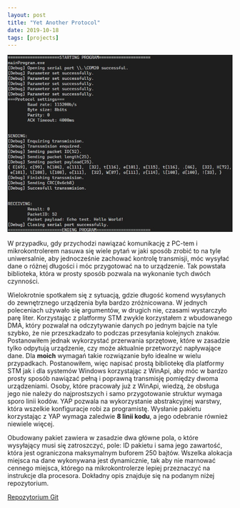 ```yaml
---
layout: post
title: "Yet Another Protocol"
date: 2019-10-18
tags: [projects]
---
```

![](/images/YAP/console.JPG)

W przypadku, gdy przychodzi nawiązać komunikację z PC-tem i mikrokontrolerem nasuwa się wiele pytań w jaki sposób zrobić to na tyle uniwersalnie, aby jednocześnie zachować kontrolę transmisji, móc wysyłać dane o różnej długości i móc przygotować na to urządzenie. Tak powstała biblioteka, która w prosty sposób pozwala na wykonanie tych dwóch czynności.

Wielokrotnie spotkałem się z sytuacją, gdzie długość komend wysyłanych do zewnętrznego urządzenia była bardzo zróżnicowana. W jednych poleceniach używało się argumentów, w drugich nie, czasami wystarczyło parę liter. Korzystając z platformy STM zwykle korzystałem z wbudowanego DMA, który pozwalał na odczytywanie danych po jednym bajcie na tyle szybko, że nie przeszkadzało to podczas przesyłania kolejnych znaków. Postanowiłem jednak wykorzystać przerwania sprzętowe, które w zasadzie tylko odpytują urządzenie, czy może aktualnie przetworzyć napływające dane. Dla __moich__ wymagań takie rozwiązanie było idealne w wielu przypadkach. Postanowiłem, więc napisać prostą bibliotekę dla platformy STM jak i dla systemów Windows korzystając z WinApi, aby móc w bardzo prosty sposób nawiązać pełną i poprawną transmisję pomiędzy dwoma urządzeniami. Osoby, które pracowały już z WinApi, wiedzą, że obsługa jego nie należy do najprostszych i samo przygotowanie struktur wymaga sporo linii kodów. YAP pozwala na wykorzystanie abstrakcyjnej warstwy, która wszelkie konfiguracje robi za programistę. Wysłanie pakietu korzystając z YAP wymaga zaledwie __8 linii kodu__, a jego odebranie również niewiele więcej. 

Obudowany pakiet zawiera w zasadzie dwa główne pola, o które wysyłający musi się zatroszczyć, pole: ID pakietu i sama jego zawartość, która jest ograniczona maksymalnym buforem 250 bajtów. Wszelka alokacja miejsca na dane wykonywana jest dynamicznie, tak aby nie marnować cennego miejsca, którego na mikrokontrolerze lepiej przeznaczyć na instrukcje dla procesora. Dokładny opis znajduje się na podanym niżej repozytorium. 

[Repozytorium Git](https://github.com/MateuszMyalski/yetanotherprotocol)

